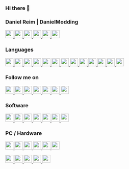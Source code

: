 ### Hi there 👋

### Daniel Reim | DanielModding
<p>
  <a href="https://Danielmodding.webflow.io" target="_blank">
    <img src="https://img.shields.io/badge/3d Artist-blue?style=for-the-badge&logo=appveyor" height=25>
    <img src="https://img.shields.io/badge/2d Artist-blue?style=for-the-badge&logo=appveyor" height=25>
    <img src="https://img.shields.io/badge/Programmer-blue?style=for-the-badge&logo=appveyor" height=25>
    <img src="https://img.shields.io/badge/Animator-blue?style=for-the-badge&logo=appveyor" height=25>
    <img src="https://img.shields.io/badge/Scripter-blue?style=for-the-badge&logo=appveyor" height=25>
    <img src="https://img.shields.io/badge/...-%23000.svg?&style=for-the-badge&logoColor=white" height=25>
  </a>
</p>

### Languages
<p>
  <a href="https://Danielmodding.webflow.io" target="_blank">
    <img src="https://img.shields.io/badge/C%23-blue?style=for-the-badge&logo=appveyor" height=25>
    <img src="https://img.shields.io/badge/C++-blue?style=for-the-badge&logo=appveyor" height=25>
    <img src="https://img.shields.io/badge/C-blue?style=for-the-badge&logo=appveyor" height=25>
    <img src="https://img.shields.io/badge/LUA-blue?style=for-the-badge&logo=appveyor" height=25>
    <img src="https://img.shields.io/badge/mel-blue?style=for-the-badge&logo=appveyor" height=25>
    <img src="https://img.shields.io/badge/SCL-blue?style=for-the-badge&logo=appveyor" height=25>
    <img src="https://img.shields.io/badge/SQL-blue?style=for-the-badge&logo=appveyor" height=25>
    <img src="https://img.shields.io/badge/Python-blue?style=for-the-badge&logo=appveyor" height=25>
    <img src="https://img.shields.io/badge/Java-blue?style=for-the-badge&logo=appveyor" height=25>
    <img src="https://img.shields.io/badge/JavaScript-blue?style=for-the-badge&logo=appveyor" height=25>
    <img src="https://img.shields.io/badge/NodeJS-blue?style=for-the-badge&logo=appveyor" height=25>
    <img src="https://img.shields.io/badge/TypeScript-blue?style=for-the-badge&logo=appveyor" height=25>
    <img src="https://img.shields.io/badge/...-%23000.svg?&style=for-the-badge&logoColor=white" height=25>
  </a>
</p>


### Follow me on
<p>
  <a target="_blank" href="https://github.com/danielmodding" title="GitHub">
    <img src="https://img.shields.io/badge/github-%2312100E.svg?&style=for-the-badge&logo=github&logoColor=white" height=25>
  </a>
  <a target="_blank" href="https://gitlab.com/shopbase" title="Gitlab">
    <img src="https://img.shields.io/badge/gitlab-%23fc6d26.svg?&style=for-the-badge&logo=gitlab&logoColor=white" height=25>
  </a>
  <a target="_blank" href="https://www.linkedin.com/in/daniel-reim-38a5371a1/" title="LinkedIn">
    <img src="https://img.shields.io/badge/linkedin-%230077B5.svg?&style=for-the-badge&logo=linkedin&logoColor=white" height=25>
  </a>
  <a target="_blank" href="https://www.linkedin.com/in/daniel-reim-38a5371a1/" title="Instagram">
    <img src="https://img.shields.io/badge/Instagram-%23000.svg?-#E4405F?&style=for-the-badge&logoColor=white" height=25>
  </a>
  <a target="_blank" href="https://www.linkedin.com/in/daniel-reim-38a5371a1/" title="Twitter">
    <img src="https://img.shields.io/badge/Twitter-%23000.svg?&style=for-the-badge&logoColor=white" height=25>
  </a>
  <a target="_blank" href="https://www.linkedin.com/in/daniel-reim-38a5371a1/" title="Stack Overflow">
    <img src="https://img.shields.io/badge/Stack Overflow-%23000.svg?&style=for-the-badge&logoColor=white" height=25>
  </a>
  <a target="_blank" href="https://www.linkedin.com/in/daniel-reim-38a5371a1/" title="...">
    <img src="https://img.shields.io/badge/...-%23000.svg?&style=for-the-badge&logoColor=white" height=25>
  </a>
</p>

### Software
<p>
  <a href="https://Danielmodding.webflow.io" target="_blank">
    <img src="https://img.shields.io/badge/Maya Autodesk 2022-blue?style=for-the-badge&logo=appveyor" height=25>
    <img src="https://img.shields.io/badge/Substancepainter-blue?style=for-the-badge&logo=appveyor" height=25>
    <img src="https://img.shields.io/badge/Photoshop-blue?style=for-the-badge&logo=appveyor" height=25>
    <img src="https://img.shields.io/badge/Visual Studio 2019-blue?style=for-the-badge&logo=appveyor" height=25>
    <img src="https://img.shields.io/badge/Marmoset Toolbag 4-blue?style=for-the-badge&logo=appveyor" height=25>
    <img src="https://img.shields.io/badge/Notepad++-blue?style=for-the-badge&logo=appveyor" height=25>
    <img src="https://img.shields.io/badge/...-%23000.svg?&style=for-the-badge&logoColor=white" height=25>
  </a>
</p>

### PC / Hardware
<p>
  <a href="https://Danielmodding.webflow.io" target="_blank">
    <img src="https://img.shields.io/badge/DELL XPS 17-blue?style=for-the-badge&logo=appveyor" height=25>
    <img src="https://img.shields.io/badge/Intel Core i9 11980HK 5GHz 8Cores-blue?style=for-the-badge&logo=appveyor" height=25>
    <img src="https://img.shields.io/badge/64GB DDR4 Ram [3200MHz]-blue?style=for-the-badge&logo=appveyor" height=25>
    <img src="https://img.shields.io/badge/2TB M.2 NVMe SSD-blue?style=for-the-badge&logo=appveyor" height=25>
    <img src="https://img.shields.io/badge/Nvidia 3060 6GB-blue?style=for-the-badge&logo=appveyor" height=25>
    <img src="https://img.shields.io/badge/...-%23000.svg?&style=for-the-badge&logoColor=white" height=25>
  </a>
</p>
<p>
  <a href="https://Danielmodding.webflow.io" target="_blank">
    <img src="https://img.shields.io/badge/Surface Pro 7-blue?style=for-the-badge&logo=appveyor" height=25>
    <img src="https://img.shields.io/badge/Intel Core i7-blue?style=for-the-badge&logo=appveyor" height=25>
    <img src="https://img.shields.io/badge/16GB DDR4 Ram-blue?style=for-the-badge&logo=appveyor" height=25>
    <img src="https://img.shields.io/badge/1TB M.2 NVMe SSD-blue?style=for-the-badge&logo=appveyor" height=25>
    <img src="https://img.shields.io/badge/...-%23000.svg?&style=for-the-badge&logoColor=white" height=25>
  </a>
</p>



